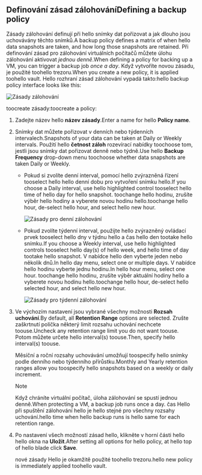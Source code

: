 ## <a name="defining-a-backup-policy"></a><span data-ttu-id="03615-101">Definování zásad zálohování</span><span class="sxs-lookup"><span data-stu-id="03615-101">Defining a backup policy</span></span>
<span data-ttu-id="03615-102">Zásady zálohování definují při hello snímky dat pořizovat a jak dlouho jsou uchovávány těchto snímků.</span><span class="sxs-lookup"><span data-stu-id="03615-102">A backup policy defines a matrix of when hello data snapshots are taken, and how long those snapshots are retained.</span></span> <span data-ttu-id="03615-103">Při definování zásad pro zálohování virtuálních počítačů můžete úlohu zálohování aktivovat *jednou denně*.</span><span class="sxs-lookup"><span data-stu-id="03615-103">When defining a policy for backing up a VM, you can trigger a backup job *once a day*.</span></span> <span data-ttu-id="03615-104">Když vytvoříte novou zásadu, je použité toohello trezoru.</span><span class="sxs-lookup"><span data-stu-id="03615-104">When you create a new policy, it is applied toohello vault.</span></span> <span data-ttu-id="03615-105">Hello rozhraní zásad zálohování vypadá takto:</span><span class="sxs-lookup"><span data-stu-id="03615-105">hello backup policy interface looks like this:</span></span>

![Zásady zálohování](./media/backup-create-policy-for-vms/backup-policy.png)

<span data-ttu-id="03615-107">toocreate zásady:</span><span class="sxs-lookup"><span data-stu-id="03615-107">toocreate a policy:</span></span>

1. <span data-ttu-id="03615-108">Zadejte název hello **název zásady**.</span><span class="sxs-lookup"><span data-stu-id="03615-108">Enter a name for hello **Policy name**.</span></span>
2. <span data-ttu-id="03615-109">Snímky dat můžete pořizovat v denních nebo týdenních intervalech.</span><span class="sxs-lookup"><span data-stu-id="03615-109">Snapshots of your data can be taken at Daily or Weekly intervals.</span></span> <span data-ttu-id="03615-110">Použití hello **četnost záloh** rozevírací nabídky toochoose tom, jestli jsou snímky dat pořizovat denně nebo týdně.</span><span class="sxs-lookup"><span data-stu-id="03615-110">Use hello **Backup Frequency** drop-down menu toochoose whether data snapshots are taken Daily or Weekly.</span></span>
   
   * <span data-ttu-id="03615-111">Pokud si zvolíte denní interval, pomocí hello zvýrazněná řízení tooselect hello hello denní dobu pro vytvoření snímku hello.</span><span class="sxs-lookup"><span data-stu-id="03615-111">If you choose a Daily interval, use hello highlighted control tooselect hello time of hello day for hello snapshot.</span></span> <span data-ttu-id="03615-112">toochange hello hodinu, zrušíte výběr hello hodiny a vyberete novou hodinu hello.</span><span class="sxs-lookup"><span data-stu-id="03615-112">toochange hello hour, de-select hello hour, and select hello new hour.</span></span>
     
     ![Zásady pro denní zálohování](./media/backup-create-policy-for-vms/backup-policy-daily.png) <br/>
   * <span data-ttu-id="03615-114">Pokud zvolíte týdenní interval, použijte hello zvýrazněný ovládací prvek tooselect hello dny v týdnu hello a čas hello den tootake hello snímku.</span><span class="sxs-lookup"><span data-stu-id="03615-114">If you choose a Weekly interval, use hello highlighted controls tooselect hello day(s) of hello week, and hello time of day tootake hello snapshot.</span></span> <span data-ttu-id="03615-115">V nabídce hello den vyberte jeden nebo několik dnů.</span><span class="sxs-lookup"><span data-stu-id="03615-115">In hello day menu, select one or multiple days.</span></span> <span data-ttu-id="03615-116">V nabídce hello hodinu vyberte jednu hodinu.</span><span class="sxs-lookup"><span data-stu-id="03615-116">In hello hour menu, select one hour.</span></span> <span data-ttu-id="03615-117">toochange hello hodinu, zrušíte výběr aktuální hodiny hello a vyberete novou hodinu hello.</span><span class="sxs-lookup"><span data-stu-id="03615-117">toochange hello hour, de-select hello selected hour, and select hello new hour.</span></span>
     
     ![Zásady pro týdenní zálohování](./media/backup-create-policy-for-vms/backup-policy-weekly.png)
3. <span data-ttu-id="03615-119">Ve výchozím nastavení jsou vybrané všechny možnosti **Rozsah uchování**.</span><span class="sxs-lookup"><span data-stu-id="03615-119">By default, all **Retention Range** options are selected.</span></span> <span data-ttu-id="03615-120">Zrušte zaškrtnutí políčka některý limit rozsahu uchování nechcete toouse.</span><span class="sxs-lookup"><span data-stu-id="03615-120">Uncheck any retention range limit you do not want toouse.</span></span> <span data-ttu-id="03615-121">Potom můžete určete hello interval(s) toouse.</span><span class="sxs-lookup"><span data-stu-id="03615-121">Then, specify hello interval(s) toouse.</span></span>
   
    <span data-ttu-id="03615-122">Měsíční a roční rozsahy uchovávání umožňují toospecify hello snímky podle denního nebo týdenního přírůstku.</span><span class="sxs-lookup"><span data-stu-id="03615-122">Monthly and Yearly retention ranges allow you toospecify hello snapshots based on a weekly or daily increment.</span></span>
   
   > [!NOTE]
   > <span data-ttu-id="03615-123">Když chráníte virtuální počítač, úloha zálohování se spustí jednou denně.</span><span class="sxs-lookup"><span data-stu-id="03615-123">When protecting a VM, a backup job runs once a day.</span></span> <span data-ttu-id="03615-124">čas Hello při spuštění zálohování hello je hello stejné pro všechny rozsahy uchování.</span><span class="sxs-lookup"><span data-stu-id="03615-124">hello time when hello backup runs is hello same for each retention range.</span></span>
   > 
   > 
4. <span data-ttu-id="03615-125">Po nastavení všech možností zásad hello, klikněte v horní části hello hello okna na **Uložit**.</span><span class="sxs-lookup"><span data-stu-id="03615-125">After setting all options for hello policy, at hello top of hello blade click **Save**.</span></span>
   
    <span data-ttu-id="03615-126">nové zásady Hello je okamžitě použité toohello trezoru.</span><span class="sxs-lookup"><span data-stu-id="03615-126">hello new policy is immediately applied toohello vault.</span></span>

